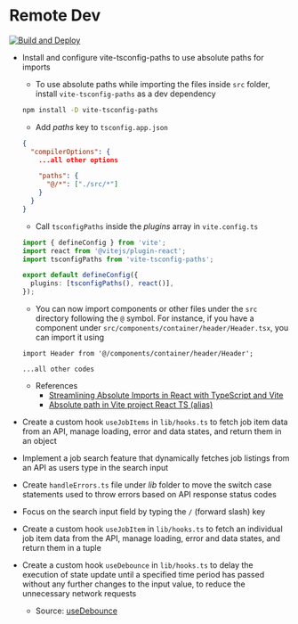 # Remote Dev

[![Build and Deploy](https://github.com/anmolshah80/rmtdev/actions/workflows/deploy_production.yml/badge.svg)](https://github.com/anmolshah80/rmtdev/actions/workflows/deploy_production.yml)

- Install and configure vite-tsconfig-paths to use absolute paths for imports

  - To use absolute paths while importing the files inside `src` folder, install `vite-tsconfig-paths` as a dev dependency

  ```bash
  npm install -D vite-tsconfig-paths
  ```

  - Add _paths_ key to `tsconfig.app.json`

  ```json
  {
    "compilerOptions": {
      ...all other options

      "paths": {
        "@/*": ["./src/*"]
      }
    }
  }
  ```

  - Call `tsconfigPaths` inside the _plugins_ array in `vite.config.ts`

  ```ts
  import { defineConfig } from 'vite';
  import react from '@vitejs/plugin-react';
  import tsconfigPaths from 'vite-tsconfig-paths';

  export default defineConfig({
    plugins: [tsconfigPaths(), react()],
  });
  ```

  - You can now import components or other files under the `src` directory following the `@` symbol. For instance, if you have a component under `src/components/container/header/Header.tsx`, you can import it using

  ```tsx
  import Header from '@/components/container/header/Header';

  ...all other codes
  ```

  - References
    - [Streamlining Absolute Imports in React with TypeScript and Vite](https://dev.to/mizanrifat/streamlining-absolute-imports-in-react-with-typescript-and-vite-2bpp)
    - [Absolute path in Vite project React TS (alias)](https://gist.github.com/luciaaldana/7343c77b56e02a1ab7ed2903c01a843d)

- Create a custom hook `useJobItems` in `lib/hooks.ts` to fetch job item data from an API, manage loading, error and data states, and return them in an object
- Implement a job search feature that dynamically fetches job listings from an API as users type in the search input
- Create `handleErrors.ts` file under _lib_ folder to move the switch case statements used to throw errors based on API response status codes
- Focus on the search input field by typing the `/` (forward slash) key
- Create a custom hook `useJobItem` in `lib/hooks.ts` to fetch an individual job item data from the API, manage loading, error and data states, and return them in a tuple
- Create a custom hook `useDebounce` in `lib/hooks.ts` to delay the execution of state update until a specified time period has passed without any further changes to the input value, to reduce the unnecessary network requests
  - Source: [useDebounce](https://usehooks.com/usedebounce)
